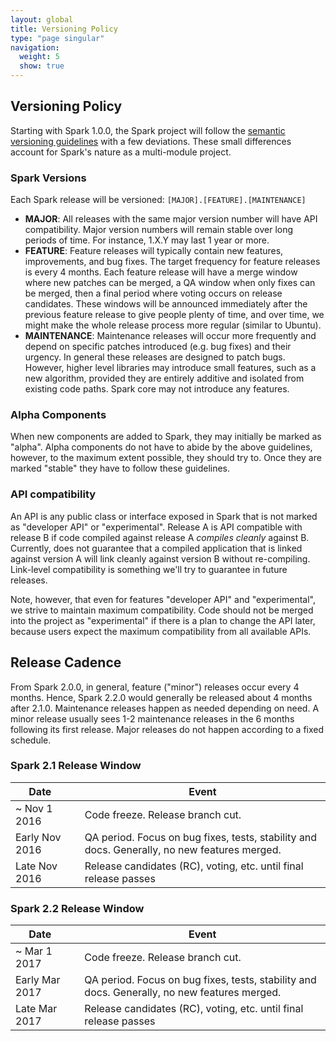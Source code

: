 ```yaml
---
layout: global
title: Versioning Policy
type: "page singular"
navigation:
  weight: 5
  show: true
---
```


<h2>Versioning Policy</h2>

Starting with Spark 1.0.0, the Spark project will follow the 
<a href="http://semver.org/">semantic versioning guidelines</a> with a few deviations. 
These small differences account for Spark's nature as a multi-module project.

<h3>Spark Versions</h3>

Each Spark release will be versioned: `[MAJOR].[FEATURE].[MAINTENANCE]`

- **MAJOR**: All releases with the same major version number will have API compatibility.
Major version numbers will remain stable over long periods of time. For instance, 1.X.Y may last 
1 year or more.
- **FEATURE**: Feature releases will typically contain new features, improvements, and bug fixes. 
The target frequency for feature releases is every 4 months. 
Each feature release will have a merge window where new patches can be merged, a QA window when 
only fixes can be merged, then a final period where voting occurs on release candidates. These 
windows will be announced immediately after the previous feature release to give people plenty 
of time, and over time, we might make the whole release process more regular (similar to Ubuntu).
- **MAINTENANCE**: Maintenance releases will occur more frequently and depend on specific patches 
introduced (e.g. bug fixes) and their urgency. In general these releases are designed to patch bugs. 
However, higher level libraries may introduce small features, such as a new algorithm, provided 
they are entirely additive and isolated from existing code paths. Spark core may not introduce 
any features.

<h3>Alpha Components</h3>

When new components are added to Spark, they may initially be marked as "alpha". Alpha components 
do not have to abide by the above guidelines, however, to the maximum extent possible, they should 
try to. Once they are marked "stable" they have to follow these guidelines.

<h3>API compatibility</h3>

An API is any public class or interface exposed in Spark that is not marked as "developer API" or 
"experimental". Release A is API compatible with release B if code compiled against release A 
_compiles cleanly_ against B. Currently, does not guarantee that a compiled application that is 
linked against version A will link cleanly against version B without re-compiling. Link-level 
compatibility is something we'll try to guarantee in future releases. 

Note, however, that even for features "developer API" and "experimental", we strive to maintain 
maximum compatibility. Code should not be merged into the project as "experimental" if there is 
a plan to change the API later, because users expect the maximum compatibility from all 
available APIs.

<h2>Release Cadence</h2>

From Spark 2.0.0, in general, feature ("minor") releases occur every 4 months. Hence, Spark 2.2.0 would
generally be released about 4 months after 2.1.0. Maintenance releases happen as needed depending
on need. A minor release usually sees 1-2 maintenance releases in the 6 months following its first
release. Major releases do not happen according to a fixed schedule.

<h3>Spark 2.1 Release Window</h3>

| Date  | | Event  |
| ----- |-| ------ |
| ~ Nov 1 2016 || Code freeze. Release branch cut.|
| Early Nov 2016 || QA period. Focus on bug fixes, tests, stability and docs. Generally, no new features merged.|
| Late Nov 2016 || Release candidates (RC), voting, etc. until final release passes|

<h3>Spark 2.2 Release Window</h3>

| Date  | | Event  |
| ----- |-| ------ |
| ~ Mar 1 2017 || Code freeze. Release branch cut.|
| Early Mar 2017 || QA period. Focus on bug fixes, tests, stability and docs. Generally, no new features merged.|
| Late Mar 2017 || Release candidates (RC), voting, etc. until final release passes|
